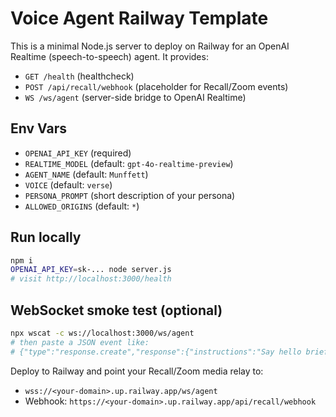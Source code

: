 
# Voice Agent Railway Template

This is a minimal Node.js server to deploy on Railway for an OpenAI Realtime (speech-to-speech) agent.
It provides:

- `GET /health` (healthcheck)
- `POST /api/recall/webhook` (placeholder for Recall/Zoom events)
- `WS /ws/agent` (server-side bridge to OpenAI Realtime)

## Env Vars

- `OPENAI_API_KEY` (required)
- `REALTIME_MODEL` (default: `gpt-4o-realtime-preview`)
- `AGENT_NAME` (default: `Munffett`)
- `VOICE` (default: `verse`)
- `PERSONA_PROMPT` (short description of your persona)
- `ALLOWED_ORIGINS` (default: `*`)

## Run locally

```bash
npm i
OPENAI_API_KEY=sk-... node server.js
# visit http://localhost:3000/health
```

## WebSocket smoke test (optional)

```bash
npx wscat -c ws://localhost:3000/ws/agent
# then paste a JSON event like:
# {"type":"response.create","response":{"instructions":"Say hello briefly","modalities":["text"]}}
```

Deploy to Railway and point your Recall/Zoom media relay to:
- `wss://<your-domain>.up.railway.app/ws/agent`
- Webhook: `https://<your-domain>.up.railway.app/api/recall/webhook`
